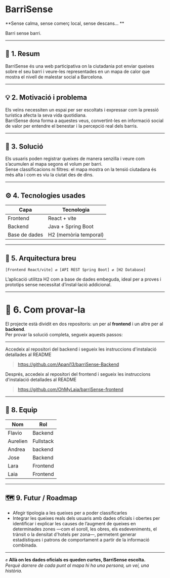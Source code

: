 # BarriSense

**Sense calma, sense comerç local, sense descans... ** 

Barri sense barri.

---

## 🚀 1. Resum

BarriSense és una web participativa on la ciutadania pot enviar queixes sobre el seu barri i veure-les representades en un mapa de calor que mostra el nivell de malestar social a Barcelona.

---

## 💡 2. Motivació i problema

Els veïns necessiten un espai per ser escoltats i expressar com la pressió turística afecta la seva vida quotidiana.  
BarriSense dona forma a aquestes veus, convertint-les en informació social de valor per entendre el benestar i la percepció real dels barris.

---

## 🧩 3. Solució

Els usuaris poden registrar queixes de manera senzilla i veure com s’acumulen al mapa segons el volum per barri.  
Sense classificacions ni filtres: el mapa mostra on la tensió ciutadana és més alta i com es viu la ciutat des de dins.

---

## ⚙️ 4. Tecnologies usades

| Capa | Tecnologia |
|------|-------------|
| Frontend | React + vite |
| Backend | Java + Spring Boot |
| Base de dades | H2 (memòria temporal) |

---

## 🧱 5. Arquitectura breu

```
[Frontend React/vite] ⇄ [API REST Spring Boot] ⇄ [H2 Database]
```

L’aplicació utilitza H2 com a base de dades embeguda, ideal per a proves i prototips sense necessitat d’instal·lació addicional.

---

# 🧪 6. Com provar-la

El projecte està dividit en dos repositoris: un per al **frontend** i un altre per al **backend**.  
Per provar la solució completa, segueix aquests passos:

---

Accedeix al repositori del backend i segueix les instruccions d'instalació detallades al README

> https://github.com/Apani13/barriSense-Backend

Després, accedeix al repositori del frontend i segueix les instruccions d'instalació detallades al README

> https://github.com/OhMyLaia/barriSense-frontend

---

## 🧠 8. Equip

| Nom | Rol |
|------|------|
| Flavio | Backend |
| Aurelien | Fullstack |
| Andrea | backend |
| Jose | Backend |
| Lara | Frontend |
| Laia | Frontend |


---

## 🗺️ 9. Futur / Roadmap

- Afegir tipologia a les queixes per a poder classificarles  
- Integrar les queixes reals dels usuaris amb dades oficials i obertes per identificar i explicar les causes de l’augment de queixes en determinades zones —com el soroll, les obres, els esdeveniments, el trànsit o la densitat d'hotels per zona—, permetent generar estadístiques i patrons de comportament a partir de la informació combinada.

---

✊ **Allà on les dades oficials es queden curtes, BarriSense escolta.**  
*Perquè darrere de cada punt al mapa hi ha una persona, un veí, una història.*
